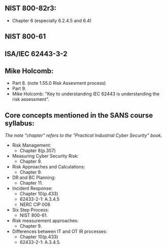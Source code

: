 ## NIST 800-82r3:
- Chapter 6 (especially 6.2.4.5 and 6.4)

## NIST 800-61

## ISA/IEC 62443-3-2

## Mike Holcomb:
- Part 8. (note 1.55.0 Risk Assesment process)
- Part 9.
- Mike Holcomb: "Key to understanding IEC 62443 is understanding the risk assessment".

## Core concepts mentioned in the SANS course syllabus:  
_The note "chapter" refers to the "Practical Industrial Cyber Security" book._
- Risk Management:
  - Chapter 8(p.357)
- Measuring Cyber Security Risk:
  - Chapter 9.
- Risk Approaches and Calculations:
  - Chapter 9.
- DR and BC Planning:
  - Chapter 11.
- Incident Response:
  - Chapter 10(p.433)
  - 62433-2-1: A.3.4.5
  - NERC CIP 008
- Six Step Process:
  - NIST 800-61.
- Risk measurement approaches:
  - Chapter 9.
- Differences between IT and OT IR processes:
  - Chapter 10(p.433)
  - 62433-2-1: A.3.4.5.
